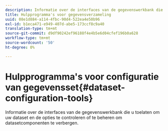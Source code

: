 ```yaml
---
description: Informatie over de interfaces van de gegevenswerkbank die u toelaten om uw dataset en de opties te controleren of te beheren om datasetcomponenten te verbergen.
title: Hulpprogramma's voor gegevensverzameling
uuid: 08e1d884-a114-4fbc-90d4-522ea4e50b96
exl-id: b1eca471-e949-407d-abe5-173ccf8c9a40
translation-type: tm+mt
source-git-commit: d9df90242ef96188f4e4b5e6d04cfef196b0a628
workflow-type: tm+mt
source-wordcount: '50'
ht-degree: 0%

---
```


# Hulpprogramma&#39;s voor configuratie van gegevensset{#dataset-configuration-tools}

Informatie over de interfaces van de gegevenswerkbank die u toelaten om uw dataset en de opties te controleren of te beheren om datasetcomponenten te verbergen.
